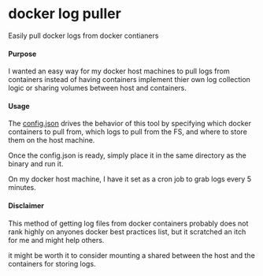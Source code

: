 # docker log puller
Easily pull docker logs from docker contianers 

#### Purpose
I wanted an easy way for my docker host machines to pull logs from containers instead of having containers implement thier own log collection logic or sharing volumes between host and containers.

#### Usage
The [config.json](https://github.com/Sjeanpierre/docker_log_puller/blob/master/config.json) drives the behavior of this tool by specifying which docker containers to pull from, which logs to pull from the FS, and where to store them on the host machine.

Once the config.json is ready, simply place it in the same directory as the binary and run it.

On my docker host machine, I have it set as a cron job to grab logs every 5 minutes.

#### Disclaimer
This method of getting log files from docker containers probably does not rank highly on anyones docker best practices list, but it scratched an itch for me and might help others.

it might be worth it to consider mounting a shared between the host and the containers for storing logs.

